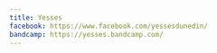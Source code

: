 ```yaml
---
title: Yesses
facebook: https://www.facebook.com/yessesdunedin/
bandcamp: https://yesses.bandcamp.com/
---
```


